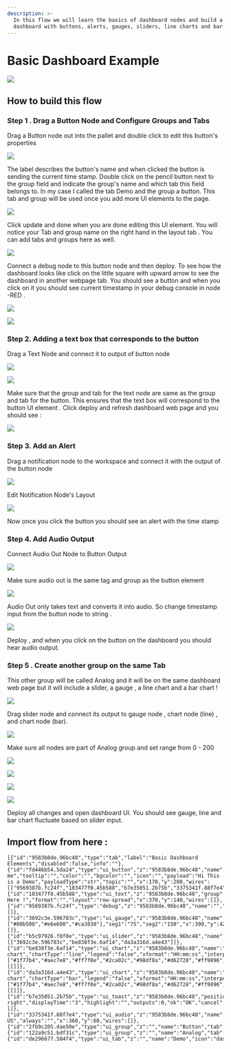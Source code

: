 ```yaml
---
description: >-
  In this flow we will learn the basics of dashboard nodes and build a UI
  dashboard with buttons, alerts, gauges, sliders, line charts and bar charts
---
```


# Basic Dashboard Example

![](../.gitbook/assets/screen-shot-2019-08-12-at-3.21.00-pm.png)

## How to build this flow 

### Step 1 .  Drag a Button Node and Configure Groups and Tabs 

Drag a Button node out into the pallet and double click to edit this button's properties 

![](../.gitbook/assets/screen-shot-2019-08-12-at-6.44.47-pm.png)

The label describes the button's name and when clicked the button is sending the current time stamp.  Double click on the pencil button next to the group field and indicate the group's name and which tab this field belongs to. In my case I called the tab Demo and the group a button. This tab and group will be used once you add more UI elements to the page. 

![](../.gitbook/assets/screen-shot-2019-08-12-at-6.15.46-pm.png)

Click update and done when you are done editing this UI element.  You will notice your Tab and group name on the right hand in the layout tab . You can add tabs and groups here as well. 

![](../.gitbook/assets/screen-shot-2019-08-12-at-6.18.40-pm.png)

Connect a debug node to this button node and then deploy.  To see how the dashboard looks like  click on the little square with upward arrow to see the dashboard in another webpage tab. You should see a button and when you click on it you should see current timestamp in your debug console in node -RED .

![](../.gitbook/assets/screen-shot-2019-08-12-at-6.36.52-pm.png)

![](../.gitbook/assets/screen-shot-2019-08-12-at-6.46.37-pm.png)

### Step 2. Adding a text box that corresponds to the button 

Drag a Text Node and connect it to output of button node  

![](../.gitbook/assets/screen-shot-2019-08-12-at-6.52.48-pm.png)

![](../.gitbook/assets/screen-shot-2019-08-12-at-6.54.03-pm.png)

Make sure that the group and tab for the text node are same as the group and tab for the button. This ensures that the text box will correspond to the button UI element . Click deploy and refresh dashboard web page and you should see : 

![](../.gitbook/assets/screen-shot-2019-08-12-at-6.53.35-pm.png)

### Step 3. Add an Alert 

Drag a notification node to the workspace and connect it with the output of the button node 

![](../.gitbook/assets/screen-shot-2019-08-12-at-6.54.27-pm.png)

Edit Notification Node's Layout 

![](../.gitbook/assets/screen-shot-2019-08-12-at-6.55.03-pm.png)

Now once you click the button you should see an alert with the time stamp 

### Step 4. Add Audio Output 

Connect Audio Out  Node to Button Output 

![](../.gitbook/assets/screen-shot-2019-08-12-at-9.16.50-pm.png)

Make sure audio out is the same tag and group as the button element

![](../.gitbook/assets/screen-shot-2019-08-12-at-9.18.26-pm.png)

Audio Out only takes text and converts it into audio. So change timestamp input from the button node to string . 

![](../.gitbook/assets/screen-shot-2019-08-12-at-9.39.53-pm.png)

Deploy , and when you click on the button on the dashboard you should hear audio output. 



### Step 5 . Create another group on the same Tab 

This other group will be called Analog and it will be on the same dashboard web page but it will include a slider, a gauge , a line chart and a bar chart ! 

![](../.gitbook/assets/screen-shot-2019-08-12-at-9.43.43-pm.png)



Drag slider node and connect its output to gauge node , chart node \(line\) , and chart node \(bar\). 

![](../.gitbook/assets/screen-shot-2019-08-12-at-9.48.19-pm.png)

Make sure all nodes are part of Analog group and set range from 0 - 200 

![](../.gitbook/assets/screen-shot-2019-08-12-at-9.48.04-pm.png)

![](../.gitbook/assets/screen-shot-2019-08-12-at-9.49.20-pm.png)

![](../.gitbook/assets/screen-shot-2019-08-12-at-9.49.57-pm%20%281%29.png)

![](../.gitbook/assets/screen-shot-2019-08-12-at-9.51.27-pm.png)

Deploy all changes and open dashboard UI. You should see gauge, line and bar chart fluctuate based on slider input. 

## Import flow from here : 

```text
[{"id":"9583b8de.96bc48","type":"tab","label":"Basic Dashboard Elements","disabled":false,"info":""},{"id":"fd446b54.5da24","type":"ui_button","z":"9583b8de.96bc48","name":"","group":"2fb9c205.dae50e","order":2,"width":0,"height":0,"passthru":false,"label":"click me","tooltip":"","color":"","bgcolor":"","icon":"","payload":"Hi This is a Demo","payloadType":"str","topic":"","x":170,"y":200,"wires":[["9569387b.fc24f","103477f0.45b588","b7e35051.2b75b","3375341f.88f7e4"]]},{"id":"103477f0.45b588","type":"ui_text","z":"9583b8de.96bc48","group":"2fb9c205.dae50e","order":1,"width":0,"height":0,"name":"","label":"Click Here !","format":"","layout":"row-spread","x":370,"y":140,"wires":[]},{"id":"9569387b.fc24f","type":"debug","z":"9583b8de.96bc48","name":"","active":true,"tosidebar":true,"console":false,"tostatus":false,"complete":"payload","targetType":"msg","x":390,"y":200,"wires":[]},{"id":"3692c3e.596783c","type":"ui_gauge","z":"9583b8de.96bc48","name":"","group":"122a9c51.bdf31c","order":1,"width":0,"height":0,"gtype":"gage","title":"gauge","label":"units","format":"","min":0,"max":"200","colors":["#00b500","#e6e600","#ca3838"],"seg1":"75","seg2":"150","x":390,"y":420,"wires":[]},{"id":"b5c97926.f8f0e","type":"ui_slider","z":"9583b8de.96bc48","name":"","label":"slider","tooltip":"","group":"122a9c51.bdf31c","order":1,"width":0,"height":0,"passthru":true,"outs":"all","topic":"","min":0,"max":"200","step":1,"x":150,"y":420,"wires":[["3692c3e.596783c","be838f3e.6af14","da3a316d.a4e43"]]},{"id":"be838f3e.6af14","type":"ui_chart","z":"9583b8de.96bc48","name":"","group":"122a9c51.bdf31c","order":3,"width":"0","height":"0","label":"line chart","chartType":"line","legend":"false","xformat":"HH:mm:ss","interpolate":"linear","nodata":"","dot":false,"ymin":"0","ymax":"200","removeOlder":"2","removeOlderPoints":"","removeOlderUnit":"60","cutout":0,"useOneColor":false,"colors":["#1f77b4","#aec7e8","#ff7f0e","#2ca02c","#98df8a","#d62728","#ff9896","#9467bd","#c5b0d5"],"useOldStyle":false,"outputs":1,"x":380,"y":500,"wires":[[]]},{"id":"da3a316d.a4e43","type":"ui_chart","z":"9583b8de.96bc48","name":"","group":"122a9c51.bdf31c","order":4,"width":"0","height":"0","label":"bar chart","chartType":"bar","legend":"false","xformat":"HH:mm:ss","interpolate":"linear","nodata":"","dot":false,"ymin":"0","ymax":"200","removeOlder":1,"removeOlderPoints":"","removeOlderUnit":"3600","cutout":0,"useOneColor":false,"colors":["#1f77b4","#aec7e8","#ff7f0e","#2ca02c","#98df8a","#d62728","#ff9896","#9467bd","#c5b0d5"],"useOldStyle":false,"outputs":1,"x":380,"y":560,"wires":[[]]},{"id":"b7e35051.2b75b","type":"ui_toast","z":"9583b8de.96bc48","position":"top right","displayTime":"3","highlight":"","outputs":0,"ok":"OK","cancel":"","topic":"","name":"","x":370,"y":280,"wires":[]},{"id":"3375341f.88f7e4","type":"ui_audio","z":"9583b8de.96bc48","name":"","group":"2fb9c205.dae50e","voice":"en-US","always":"","x":360,"y":60,"wires":[]},{"id":"2fb9c205.dae50e","type":"ui_group","z":"","name":"Button","tab":"de296677.584f4","order":1,"disp":true,"width":"6","collapse":false},{"id":"122a9c51.bdf31c","type":"ui_group","z":"","name":"Analog","tab":"de296677.584f4","order":2,"disp":true,"width":"6","collapse":false},{"id":"de296677.584f4","type":"ui_tab","z":"","name":"Demo","icon":"dashboard","order":3,"disabled":false,"hidden":false}]
```

